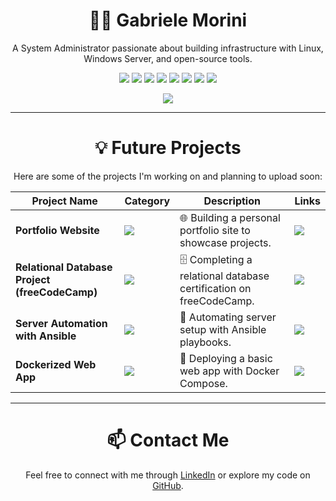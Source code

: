 <div align="center">

# 👨‍💻 **Gabriele Morini**

A System Administrator passionate about building infrastructure with Linux, Windows Server, and open-source tools.

[![](https://img.shields.io/badge/OS-Linux-informational?style=flat&logo=linux&logoColor=white&color=blue)](https://www.linux.org/)
[![](https://img.shields.io/badge/OS-Windows_Server-informational?style=flat&logo=windows&logoColor=white&color=blue)](https://www.microsoft.com/en-us/windows-server)
[![](https://img.shields.io/badge/Virtualization-VMware-informational?style=flat&logo=vmware&logoColor=white&color=green)](https://www.vmware.com/)
[![](https://img.shields.io/badge/Containers-Docker-informational?style=flat&logo=docker&logoColor=white&color=2496ED)](https://www.docker.com/)
[![](https://img.shields.io/badge/Code-Python-informational?style=flat&logo=python&logoColor=white&color=3776AB)](https://www.python.org/)
[![](https://img.shields.io/badge/Code-JavaScript-informational?style=flat&logo=javascript&logoColor=white&color=F7DF1E)](https://www.javascript.com/)
[![](https://img.shields.io/badge/Editor-VSCode-informational?style=flat&logo=visual-studio-code&logoColor=white&color=007ACC)](https://code.visualstudio.com/)
[![](https://img.shields.io/badge/Editor-Vim-informational?style=flat&logo=vim&logoColor=white&color=019733)](https://www.vim.org/)

<!-- [![](https://img.shields.io/badge/-LinkedIn-informational?style=for-the-badge&logo=linkedin&logoColor=white&color=2867B2)](https://linkedin.com/in/tuo-profilo) -->
[![](https://img.shields.io/badge/-GitHub-informational?style=for-the-badge&logo=github&logoColor=white&color=181717)](https://github.com/tuo-username)

<hr>


# 💡 **Future Projects**

Here are some of the projects I'm working on and planning to upload soon:

| Project Name | Category | Description | Links |
| ------------ | -------- | ----------- | ----- |
| **Portfolio Website** | [![](https://img.shields.io/badge/💻-%20Portfolio-informational?style=flat&logoColor=white&color=3498db)]() | 🌐 Building a personal portfolio site to showcase projects. | [![](https://img.shields.io/badge/-Website-informational?style=flat&logoColor=black&color=white)](https://yourportfolio.com) |
| **Relational Database Project (freeCodeCamp)** | [![](https://img.shields.io/badge/📊-%20Databases-informational?style=flat&logoColor=white&color=2ecc71)]() | 🗄 Completing a relational database certification on freeCodeCamp. | [![](https://img.shields.io/badge/-GitHub-informational?style=flat&logo=github&logoColor=black&color=white)](https://github.com/yourusername/db-project) |
| **Server Automation with Ansible** | [![](https://img.shields.io/badge/⚙️-%20Automation-informational?style=flat&logoColor=white&color=f39c12)]() | 🤖 Automating server setup with Ansible playbooks. | [![](https://img.shields.io/badge/-GitHub-informational?style=flat&logo=github&logoColor=black&color=white)](https://github.com/yourusername/ansible-automation) |
| **Dockerized Web App** | [![](https://img.shields.io/badge/🐳-%20Containers-informational?style=flat&logoColor=white&color=2496ED)]() | 🚢 Deploying a basic web app with Docker Compose. | [![](https://img.shields.io/badge/-GitHub-informational?style=flat&logo=github&logoColor=black&color=white)](https://github.com/yourusername/docker-webapp) |

---

# 📫 **Contact Me**

Feel free to connect with me through [LinkedIn](https://linkedin.com/in/gabrielemorini) or explore my code on [GitHub](https://github.com/gabrielemorini).
</div>

